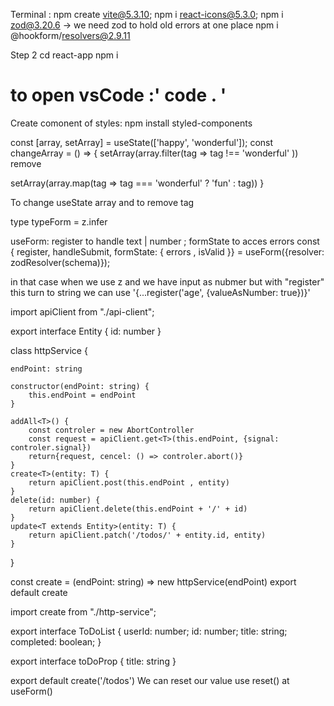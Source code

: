 Terminal : 
npm create vite@5.3.10;
npm i react-icons@5.3.0;
npm i zod@3.20.6 -> we need zod to hold old errors at one place
npm i @hookform/resolvers@2.9.11


Step 2 
cd react-app
npm i

to open vsCode :' code . '
=================
Create comonent of styles:
npm install styled-components 


const [array, setArray] = useState(['happy', 'wonderful']);
const changeArray = () => {
   setArray(array.filter(tag => tag !== 'wonderful' )) remove

   setArray(array.map(tag => tag === 'wonderful' ? 'fun' : tag))
}

To change useState array and to remove tag


   type typeForm = z.infer<typeof schema>

useForm: 
register to handle text | number ; formState to acces errors
const {
  register, 
  handleSubmit, 
  formState: { errors , isValid }} = useForm<typeDate>({resolver: zodResolver(schema)});

in that case when we use z and we have input as nubmer but with "register" this turn to string we can use 
'{...register('age', {valueAsNumber: true})}'


import apiClient from "./api-client";

export interface Entity {
    id: number
}

class httpService {

    endPoint: string

    constructor(endPoint: string) {
        this.endPoint = endPoint
    }

    addAll<T>() {
        const controler = new AbortController
        const request = apiClient.get<T>(this.endPoint, {signal: controler.signal})
        return{request, cencel: () => controler.abort()}
    }
    create<T>(entity: T) {
        return apiClient.post(this.endPoint , entity)
    }
    delete(id: number) {
        return apiClient.delete(this.endPoint + '/' + id)
    }
    update<T extends Entity>(entity: T) {
        return apiClient.patch('/todos/' + entity.id, entity)
    }
}

const create = (endPoint: string) => new httpService(endPoint)
export default create


import create from "./http-service";

export interface ToDoList {
    userId: number;
    id: number;
    title: string;
    completed: boolean;
  }

  export interface toDoProp {
    title: string 
  }

export default create('/todos')
We can reset our value use reset() at useForm()


